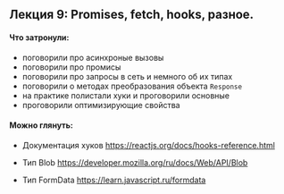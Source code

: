 ## Лекция 9: Promises, fetch, hooks, разное.


#### Что затронули:

- поговорили про асинхроные вызовы
- поговорили про промисы
- поговорили про запросы в сеть и немного об их типах
- поговорили о методах преобразования объекта `Response`
- на практике полистали хуки и проговорили основные
- проговорили оптимизирующие свойства


#### Можно глянуть:

- Документация хуков https://reactjs.org/docs/hooks-reference.html

- Тип Blob https://developer.mozilla.org/ru/docs/Web/API/Blob

- Тип FormData https://learn.javascript.ru/formdata